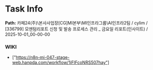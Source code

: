 # Task Info

**Path:** 카페24(주)\본사사업장\[CG]MI본부\MI인프라그룹\AI인프라2팀 / cylim / [336799] 모멘텀리포트 신청 및 발송 프로세스 관리 _ 금요일 리포트(인사이트) / 2025-10-01_00-00-00

### WIKI
- ["https://n8n-mi-047-stage-web.hanpda.com/workflow/1iFIFcoNRS507hay"]

